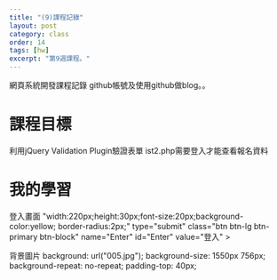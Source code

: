 ```yaml
---
title: "(9)課程記錄"
layout: post
category: class
order: 14
tags: [hw]
excerpt: "第9週課程。"
---
```

網頁系統開發課程記錄
github帳號及使用github做blog。。

# 課程目標
利用jQuery Validation Plugin驗證表單
ist2.php需要登入才能查看報名資料

# 我的學習

<?php
   //
   //
   //
?>
登入畫面
"width:220px;height:30px;font-size:20px;background-color:yellow; border-radius:2px;" type="submit" class="btn btn-lg btn-primary btn-block" name="Enter" id="Enter" value="登入" >
<?php
   //
   //
   //
?>
背景圖片
background: url("005.jpg");
    background-size: 1550px 756px;
    background-repeat: no-repeat;
    padding-top: 40px;





